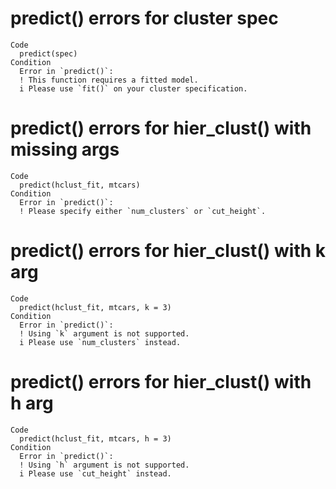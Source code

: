 # predict() errors for cluster spec

    Code
      predict(spec)
    Condition
      Error in `predict()`:
      ! This function requires a fitted model.
      i Please use `fit()` on your cluster specification.

# predict() errors for hier_clust() with missing args

    Code
      predict(hclust_fit, mtcars)
    Condition
      Error in `predict()`:
      ! Please specify either `num_clusters` or `cut_height`.

# predict() errors for hier_clust() with k arg

    Code
      predict(hclust_fit, mtcars, k = 3)
    Condition
      Error in `predict()`:
      ! Using `k` argument is not supported.
      i Please use `num_clusters` instead.

# predict() errors for hier_clust() with h arg

    Code
      predict(hclust_fit, mtcars, h = 3)
    Condition
      Error in `predict()`:
      ! Using `h` argument is not supported.
      i Please use `cut_height` instead.

